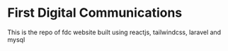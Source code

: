 # First Digital Communications

This is the repo of fdc website built using reactjs, tailwindcss, laravel and mysql


